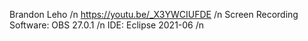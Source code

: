 Brandon Leho /n
https://youtu.be/_X3YWCIUFDE /n
Screen Recording Software: OBS 27.0.1 /n
IDE: Eclipse 2021-06 /n
